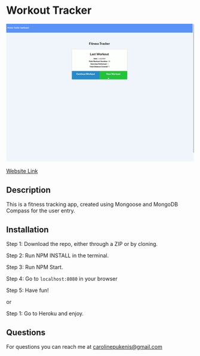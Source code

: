 # Workout Tracker

![Website Tutorial](https://github.com/caropukenis/workoutTracker/blob/main/public/images/FitnessTracker.gif)

[Website Link](https://polar-dawn-75626.herokuapp.com/?id=5fa5b627ec507b00222ad4a1)


## Description
This is a fitness tracking app, created using Mongoose and MongoDB Compass for the user entry. 

## Installation
Step 1:
Download the repo, either through a ZIP or by cloning. 

Step 2: 
Run NPM INSTALL in the terminal.

Step 3:
Run NPM Start.

Step 4:
Go to `localhost:8080` in your browser

Step 5:
Have fun!

or 

Step 1:
Go to Heroku and enjoy.

## Questions
For questions you can reach me at carolinepukenis@gmail.com
